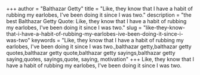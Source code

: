 +++
author = "Balthazar Getty"
title = "Like, they know that I have a habit of rubbing my earlobes, I've been doing it since I was two."
description = "the best Balthazar Getty Quote: Like, they know that I have a habit of rubbing my earlobes, I've been doing it since I was two."
slug = "like-they-know-that-i-have-a-habit-of-rubbing-my-earlobes-ive-been-doing-it-since-i-was-two"
keywords = "Like, they know that I have a habit of rubbing my earlobes, I've been doing it since I was two.,balthazar getty,balthazar getty quotes,balthazar getty quote,balthazar getty sayings,balthazar getty saying,quotes, sayings,quote, saying, motivation"
+++
Like, they know that I have a habit of rubbing my earlobes, I've been doing it since I was two.

